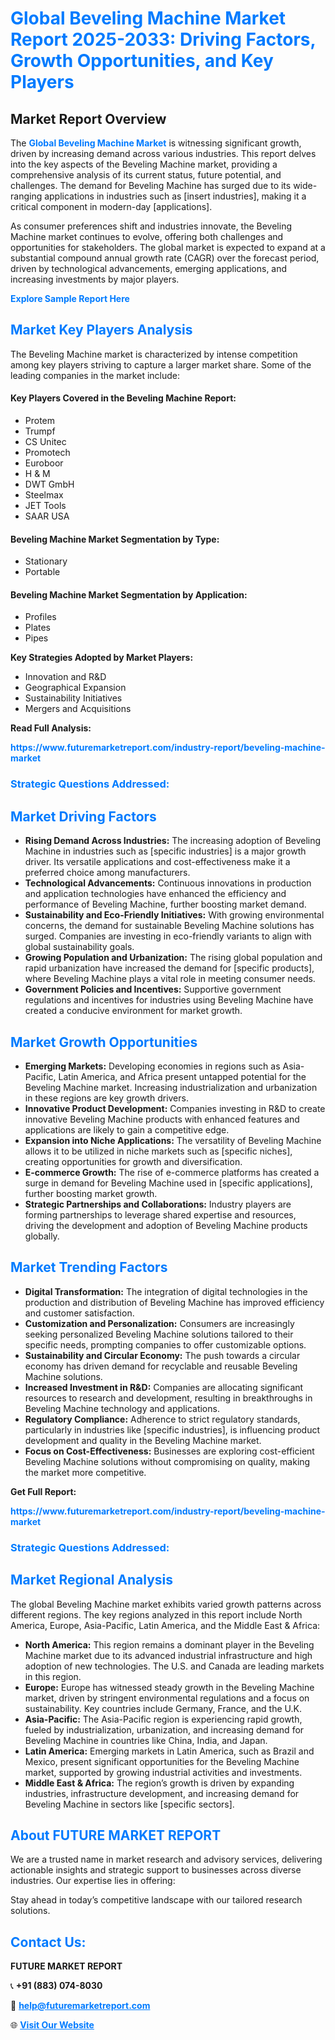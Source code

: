 <h1 style="color: #007BFF;">Global Beveling Machine Market Report 2025-2033: Driving Factors, Growth Opportunities, and Key Players</h1>

<section id="overview">
<h2>Market Report Overview</h2>
<p>The <a href="https://www.futuremarketreport.com/industry-report/beveling-machine-market" style="color: #007BFF; text-decoration: none;"><strong>Global Beveling Machine Market</strong></a> is witnessing significant growth, driven by increasing demand across various industries. This report delves into the key aspects of the Beveling Machine market, providing a comprehensive analysis of its current status, future potential, and challenges. The demand for Beveling Machine has surged due to its wide-ranging applications in industries such as [insert industries], making it a critical component in modern-day [applications].</p>
<p>As consumer preferences shift and industries innovate, the Beveling Machine market continues to evolve, offering both challenges and opportunities for stakeholders. The global market is expected to expand at a substantial compound annual growth rate (CAGR) over the forecast period, driven by technological advancements, emerging applications, and increasing investments by major players.</p>
</section>

<section id="overview">
<p><a href="https://www.futuremarketreport.com/request-sample/reportId=28870" style="color: #007BFF; text-decoration: none;"><strong>Explore Sample Report Here</strong></a></p>
</section>

<section id="key-players">
<h2 style="color: #007BFF;">Market Key Players Analysis</h2>
<p>The Beveling Machine market is characterized by intense competition among key players striving to capture a larger market share. Some of the leading companies in the market include:</p>
<h4>Key Players Covered in the Beveling Machine Report:</h4>
<ul><li>Protem</li><li>Trumpf</li><li>CS Unitec</li><li>Promotech</li><li>Euroboor</li><li>H &amp; M</li><li>DWT GmbH</li><li>Steelmax</li><li>JET Tools</li><li>SAAR USA</li></ul>
<h4>Beveling Machine Market Segmentation by Type:</h4>
<ul><li>Stationary</li><li>Portable</li></ul>

<h4>Beveling Machine Market Segmentation by Application:</h4>
<ul><li>Profiles</li><li>Plates</li><li>Pipes</li></ul>
<p><strong>Key Strategies Adopted by Market Players:</strong></p>
<ul>
<li>Innovation and R&D</li>
<li>Geographical Expansion</li>
<li>Sustainability Initiatives</li>
<li>Mergers and Acquisitions</li>
</ul>
</section>

<section>
<p><strong>Read Full Analysis: </strong></p><a href="https://www.futuremarketreport.com/industry-report/beveling-machine-market" style="color: #007BFF; text-decoration: none;"><strong>https://www.futuremarketreport.com/industry-report/beveling-machine-market</strong></a>
<h3 style="color: #007BFF;">Strategic Questions Addressed:</h3>
</section>

<section id="driving-factors">
<h2 style="color: #007BFF;">Market Driving Factors</h2>
<ul>
<li><strong>Rising Demand Across Industries:</strong> The increasing adoption of Beveling Machine in industries such as [specific industries] is a major growth driver. Its versatile applications and cost-effectiveness make it a preferred choice among manufacturers.</li>
<li><strong>Technological Advancements:</strong> Continuous innovations in production and application technologies have enhanced the efficiency and performance of Beveling Machine, further boosting market demand.</li>
<li><strong>Sustainability and Eco-Friendly Initiatives:</strong> With growing environmental concerns, the demand for sustainable Beveling Machine solutions has surged. Companies are investing in eco-friendly variants to align with global sustainability goals.</li>
<li><strong>Growing Population and Urbanization:</strong> The rising global population and rapid urbanization have increased the demand for [specific products], where Beveling Machine plays a vital role in meeting consumer needs.</li>
<li><strong>Government Policies and Incentives:</strong> Supportive government regulations and incentives for industries using Beveling Machine have created a conducive environment for market growth.</li>
</ul>
</section>

<section id="growth-opportunities">
<h2 style="color: #007BFF;">Market Growth Opportunities</h2>
<ul>
<li><strong>Emerging Markets:</strong> Developing economies in regions such as Asia-Pacific, Latin America, and Africa present untapped potential for the Beveling Machine market. Increasing industrialization and urbanization in these regions are key growth drivers.</li>
<li><strong>Innovative Product Development:</strong> Companies investing in R&D to create innovative Beveling Machine products with enhanced features and applications are likely to gain a competitive edge.</li>
<li><strong>Expansion into Niche Applications:</strong> The versatility of Beveling Machine allows it to be utilized in niche markets such as [specific niches], creating opportunities for growth and diversification.</li>
<li><strong>E-commerce Growth:</strong> The rise of e-commerce platforms has created a surge in demand for Beveling Machine used in [specific applications], further boosting market growth.</li>
<li><strong>Strategic Partnerships and Collaborations:</strong> Industry players are forming partnerships to leverage shared expertise and resources, driving the development and adoption of Beveling Machine products globally.</li>
</ul>
</section>

<section id="trending-factors">
<h2 style="color: #007BFF;">Market Trending Factors</h2>
<ul>
<li><strong>Digital Transformation:</strong> The integration of digital technologies in the production and distribution of Beveling Machine has improved efficiency and customer satisfaction.</li>
<li><strong>Customization and Personalization:</strong> Consumers are increasingly seeking personalized Beveling Machine solutions tailored to their specific needs, prompting companies to offer customizable options.</li>
<li><strong>Sustainability and Circular Economy:</strong> The push towards a circular economy has driven demand for recyclable and reusable Beveling Machine solutions.</li>
<li><strong>Increased Investment in R&D:</strong> Companies are allocating significant resources to research and development, resulting in breakthroughs in Beveling Machine technology and applications.</li>
<li><strong>Regulatory Compliance:</strong> Adherence to strict regulatory standards, particularly in industries like [specific industries], is influencing product development and quality in the Beveling Machine market.</li>
<li><strong>Focus on Cost-Effectiveness:</strong> Businesses are exploring cost-efficient Beveling Machine solutions without compromising on quality, making the market more competitive.</li>
</ul>
</section>

<section>
<p><strong>Get Full Report: </strong></p><a href="https://www.futuremarketreport.com/industry-report/beveling-machine-market" style="color: #007BFF; text-decoration: none;"><strong>https://www.futuremarketreport.com/industry-report/beveling-machine-market</strong></a>
<h3 style="color: #007BFF;">Strategic Questions Addressed:</h3>
</section>


<section id="regional-analysis">
<h2 style="color: #007BFF;">Market Regional Analysis</h2>
<p>The global Beveling Machine market exhibits varied growth patterns across different regions. The key regions analyzed in this report include North America, Europe, Asia-Pacific, Latin America, and the Middle East & Africa:</p>
<ul>
<li><strong>North America:</strong> This region remains a dominant player in the Beveling Machine market due to its advanced industrial infrastructure and high adoption of new technologies. The U.S. and Canada are leading markets in this region.</li>
<li><strong>Europe:</strong> Europe has witnessed steady growth in the Beveling Machine market, driven by stringent environmental regulations and a focus on sustainability. Key countries include Germany, France, and the U.K.</li>
<li><strong>Asia-Pacific:</strong> The Asia-Pacific region is experiencing rapid growth, fueled by industrialization, urbanization, and increasing demand for Beveling Machine in countries like China, India, and Japan.</li>
<li><strong>Latin America:</strong> Emerging markets in Latin America, such as Brazil and Mexico, present significant opportunities for the Beveling Machine market, supported by growing industrial activities and investments.</li>
<li><strong>Middle East & Africa:</strong> The region’s growth is driven by expanding industries, infrastructure development, and increasing demand for Beveling Machine in sectors like [specific sectors].</li>
</ul>
</section>

<footer>
<h2 style="color: #007BFF;">About FUTURE MARKET REPORT</h2>
<p>We are a trusted name in market research and advisory services, delivering actionable insights and strategic support to businesses across diverse industries. Our expertise lies in offering:</p>

<p>Stay ahead in today’s competitive landscape with our tailored research solutions.</p>

<h2 style="color: #007BFF;">Contact Us:</h2>
<p><strong>FUTURE MARKET REPORT</strong></p>
<p>📞 <strong>+91 (883) 074-8030</strong></p>
<p>📧 <strong><a href="mailto:help@futuremarketreport.com" style="color: #007BFF;">help@futuremarketreport.com</a></strong></p>
<p>🌐 <strong><a href="https://www.futuremarketreport.com/" style="color: #007BFF;">Visit Our Website</a></strong></p>
</footer>